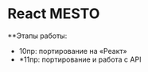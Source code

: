 # React MESTO


**Этапы работы:
* 10пр: портирование на «Реакт»
* *11пр: портирование и работа с API